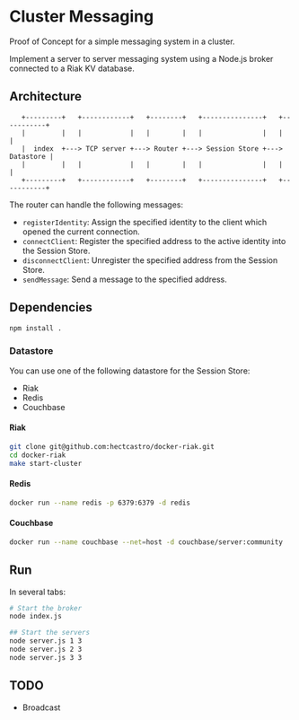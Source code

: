# Cluster Messaging

Proof of Concept for a simple messaging system in a cluster.

Implement a server to server messaging system using a Node.js broker connected to a Riak KV database.

## Architecture

```
   +---------+   +------------+   +--------+   +---------------+   +-----------+
   |         |   |            |   |        |   |               |   |           |
   |  index  +---> TCP server +---> Router +---> Session Store +---> Datastore |
   |         |   |            |   |        |   |               |   |           |
   +---------+   +------------+   +--------+   +---------------+   +-----------+
```

The router can handle the following messages:
* `registerIdentity`: Assign the specified identity to the client which opened the current connection.
* `connectClient`: Register the specified address to the active identity into the Session Store.
* `disconnectClient`: Unregister the specified address from the Session Store.
* `sendMessage`: Send a message to the specified address.

## Dependencies

```bash
npm install .
```

### Datastore

You can use one of the following datastore for the Session Store:
* Riak
* Redis
* Couchbase

#### Riak

```bash
git clone git@github.com:hectcastro/docker-riak.git
cd docker-riak
make start-cluster
```

#### Redis

```bash
docker run --name redis -p 6379:6379 -d redis
```

#### Couchbase

```bash
docker run --name couchbase --net=host -d couchbase/server:community
```

## Run

In several tabs:
```bash
# Start the broker
node index.js

## Start the servers
node server.js 1 3
node server.js 2 3
node server.js 3 3
```

## TODO

* Broadcast
